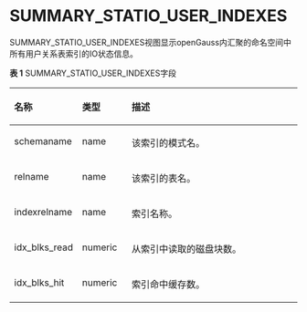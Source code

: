 # SUMMARY\_STATIO\_USER\_INDEXES<a name="ZH-CN_TOPIC_0289900032"></a>

SUMMARY\_STATIO\_USER\_INDEXES视图显示openGauss内汇聚的命名空间中所有用户关系表索引的IO状态信息。

**表 1**  SUMMARY\_STATIO\_USER\_INDEXES字段

<a name="zh-cn_topic_0283137064_zh-cn_topic_0237122673_table19320173713816"></a>
<table><thead align="left"><tr id="zh-cn_topic_0283137064_zh-cn_topic_0237122673_row153793379810"><th class="cellrowborder" valign="top" width="18.78%" id="mcps1.2.4.1.1"><p id="zh-cn_topic_0283137064_zh-cn_topic_0237122673_p183791437783"><a name="zh-cn_topic_0283137064_zh-cn_topic_0237122673_p183791437783"></a><a name="zh-cn_topic_0283137064_zh-cn_topic_0237122673_p183791437783"></a><strong id="zh-cn_topic_0283137064_zh-cn_topic_0237122673_b2037933713816"><a name="zh-cn_topic_0283137064_zh-cn_topic_0237122673_b2037933713816"></a><a name="zh-cn_topic_0283137064_zh-cn_topic_0237122673_b2037933713816"></a>名称</strong></p>
</th>
<th class="cellrowborder" valign="top" width="17.39%" id="mcps1.2.4.1.2"><p id="zh-cn_topic_0283137064_zh-cn_topic_0237122673_p12380163712813"><a name="zh-cn_topic_0283137064_zh-cn_topic_0237122673_p12380163712813"></a><a name="zh-cn_topic_0283137064_zh-cn_topic_0237122673_p12380163712813"></a><strong id="zh-cn_topic_0283137064_zh-cn_topic_0237122673_b43802371582"><a name="zh-cn_topic_0283137064_zh-cn_topic_0237122673_b43802371582"></a><a name="zh-cn_topic_0283137064_zh-cn_topic_0237122673_b43802371582"></a>类型</strong></p>
</th>
<th class="cellrowborder" valign="top" width="63.83%" id="mcps1.2.4.1.3"><p id="zh-cn_topic_0283137064_zh-cn_topic_0237122673_p163802371881"><a name="zh-cn_topic_0283137064_zh-cn_topic_0237122673_p163802371881"></a><a name="zh-cn_topic_0283137064_zh-cn_topic_0237122673_p163802371881"></a><strong id="zh-cn_topic_0283137064_zh-cn_topic_0237122673_b338033711816"><a name="zh-cn_topic_0283137064_zh-cn_topic_0237122673_b338033711816"></a><a name="zh-cn_topic_0283137064_zh-cn_topic_0237122673_b338033711816"></a>描述</strong></p>
</th>
</tr>
</thead>
<tbody><tr id="zh-cn_topic_0283137064_zh-cn_topic_0237122673_row43802037185"><td class="cellrowborder" valign="top" width="18.78%" headers="mcps1.2.4.1.1 "><p id="zh-cn_topic_0283137064_zh-cn_topic_0237122673_p1738020376816"><a name="zh-cn_topic_0283137064_zh-cn_topic_0237122673_p1738020376816"></a><a name="zh-cn_topic_0283137064_zh-cn_topic_0237122673_p1738020376816"></a>schemaname</p>
</td>
<td class="cellrowborder" valign="top" width="17.39%" headers="mcps1.2.4.1.2 "><p id="zh-cn_topic_0283137064_zh-cn_topic_0237122673_p12381113714814"><a name="zh-cn_topic_0283137064_zh-cn_topic_0237122673_p12381113714814"></a><a name="zh-cn_topic_0283137064_zh-cn_topic_0237122673_p12381113714814"></a>name</p>
</td>
<td class="cellrowborder" valign="top" width="63.83%" headers="mcps1.2.4.1.3 "><p id="zh-cn_topic_0283137064_zh-cn_topic_0237122673_p12381937386"><a name="zh-cn_topic_0283137064_zh-cn_topic_0237122673_p12381937386"></a><a name="zh-cn_topic_0283137064_zh-cn_topic_0237122673_p12381937386"></a>该索引的模式名。</p>
</td>
</tr>
<tr id="zh-cn_topic_0283137064_zh-cn_topic_0237122673_row203817379811"><td class="cellrowborder" valign="top" width="18.78%" headers="mcps1.2.4.1.1 "><p id="zh-cn_topic_0283137064_zh-cn_topic_0237122673_p83814375810"><a name="zh-cn_topic_0283137064_zh-cn_topic_0237122673_p83814375810"></a><a name="zh-cn_topic_0283137064_zh-cn_topic_0237122673_p83814375810"></a>relname</p>
</td>
<td class="cellrowborder" valign="top" width="17.39%" headers="mcps1.2.4.1.2 "><p id="zh-cn_topic_0283137064_zh-cn_topic_0237122673_p538110371818"><a name="zh-cn_topic_0283137064_zh-cn_topic_0237122673_p538110371818"></a><a name="zh-cn_topic_0283137064_zh-cn_topic_0237122673_p538110371818"></a>name</p>
</td>
<td class="cellrowborder" valign="top" width="63.83%" headers="mcps1.2.4.1.3 "><p id="zh-cn_topic_0283137064_zh-cn_topic_0237122673_p0381937386"><a name="zh-cn_topic_0283137064_zh-cn_topic_0237122673_p0381937386"></a><a name="zh-cn_topic_0283137064_zh-cn_topic_0237122673_p0381937386"></a>该索引的表名。</p>
</td>
</tr>
<tr id="zh-cn_topic_0283137064_zh-cn_topic_0237122673_row23811737381"><td class="cellrowborder" valign="top" width="18.78%" headers="mcps1.2.4.1.1 "><p id="zh-cn_topic_0283137064_zh-cn_topic_0237122673_p938273711817"><a name="zh-cn_topic_0283137064_zh-cn_topic_0237122673_p938273711817"></a><a name="zh-cn_topic_0283137064_zh-cn_topic_0237122673_p938273711817"></a>indexrelname</p>
</td>
<td class="cellrowborder" valign="top" width="17.39%" headers="mcps1.2.4.1.2 "><p id="zh-cn_topic_0283137064_zh-cn_topic_0237122673_p1138283720814"><a name="zh-cn_topic_0283137064_zh-cn_topic_0237122673_p1138283720814"></a><a name="zh-cn_topic_0283137064_zh-cn_topic_0237122673_p1138283720814"></a>name</p>
</td>
<td class="cellrowborder" valign="top" width="63.83%" headers="mcps1.2.4.1.3 "><p id="zh-cn_topic_0283137064_zh-cn_topic_0237122673_p13821237684"><a name="zh-cn_topic_0283137064_zh-cn_topic_0237122673_p13821237684"></a><a name="zh-cn_topic_0283137064_zh-cn_topic_0237122673_p13821237684"></a>索引名称。</p>
</td>
</tr>
<tr id="zh-cn_topic_0283137064_zh-cn_topic_0237122673_row638273717815"><td class="cellrowborder" valign="top" width="18.78%" headers="mcps1.2.4.1.1 "><p id="zh-cn_topic_0283137064_zh-cn_topic_0237122673_p18382537481"><a name="zh-cn_topic_0283137064_zh-cn_topic_0237122673_p18382537481"></a><a name="zh-cn_topic_0283137064_zh-cn_topic_0237122673_p18382537481"></a>idx_blks_read</p>
</td>
<td class="cellrowborder" valign="top" width="17.39%" headers="mcps1.2.4.1.2 "><p id="zh-cn_topic_0283137064_zh-cn_topic_0237122673_p123831337981"><a name="zh-cn_topic_0283137064_zh-cn_topic_0237122673_p123831337981"></a><a name="zh-cn_topic_0283137064_zh-cn_topic_0237122673_p123831337981"></a>numeric</p>
</td>
<td class="cellrowborder" valign="top" width="63.83%" headers="mcps1.2.4.1.3 "><p id="zh-cn_topic_0283137064_zh-cn_topic_0237122673_p33831637380"><a name="zh-cn_topic_0283137064_zh-cn_topic_0237122673_p33831637380"></a><a name="zh-cn_topic_0283137064_zh-cn_topic_0237122673_p33831637380"></a>从索引中读取的磁盘块数。</p>
</td>
</tr>
<tr id="zh-cn_topic_0283137064_zh-cn_topic_0237122673_row18383143715811"><td class="cellrowborder" valign="top" width="18.78%" headers="mcps1.2.4.1.1 "><p id="zh-cn_topic_0283137064_zh-cn_topic_0237122673_p123830371787"><a name="zh-cn_topic_0283137064_zh-cn_topic_0237122673_p123830371787"></a><a name="zh-cn_topic_0283137064_zh-cn_topic_0237122673_p123830371787"></a>idx_blks_hit</p>
</td>
<td class="cellrowborder" valign="top" width="17.39%" headers="mcps1.2.4.1.2 "><p id="zh-cn_topic_0283137064_zh-cn_topic_0237122673_p03833371586"><a name="zh-cn_topic_0283137064_zh-cn_topic_0237122673_p03833371586"></a><a name="zh-cn_topic_0283137064_zh-cn_topic_0237122673_p03833371586"></a>numeric</p>
</td>
<td class="cellrowborder" valign="top" width="63.83%" headers="mcps1.2.4.1.3 "><p id="zh-cn_topic_0283137064_zh-cn_topic_0237122673_p133835376815"><a name="zh-cn_topic_0283137064_zh-cn_topic_0237122673_p133835376815"></a><a name="zh-cn_topic_0283137064_zh-cn_topic_0237122673_p133835376815"></a>索引命中缓存数。</p>
</td>
</tr>
</tbody>
</table>

